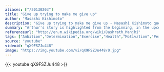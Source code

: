 ```yaml
---
aliases: ["/20130203"]
title: "Give up trying to make me give up"
author: "Masashi Kishimoto"
description: "Give up trying to make me give up - Masashi Kishimoto quotes from GetInspired365.com"
summary: "Arthur's story is highlighted from the beginning, in the upcoming documentary,Inspired: The Movie. This short excerpt shows how Arthur Boorman not only learnt how to walk again, but to ultimately run. And in doing so, showed the world how anything is possible if you don't give up."
referenceurl: "http://en.m.wikipedia.org/wiki/Dashrath_Manjhi"
tags: ["Ambition","Determination","Exercise","Health","Motivation","Perseverance",]
source: "youtube"
videoid: "qX9FSZJu448"
image: "https://img.youtube.com/vi/qX9FSZJu448/0.jpg"
---
```


{{< youtube qX9FSZJu448 >}}
